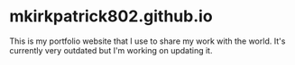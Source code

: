# mkirkpatrick802.github.io
This is my portfolio website that I use to share my work with the world.
It's currently very outdated but I'm working on updating it. 
